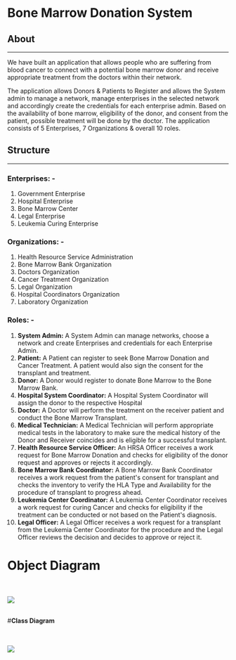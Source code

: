 # **Bone Marrow Donation System**

## **About**

----------------------------------------------------------------------------------------------------

We have built an application that allows people who are suffering from blood cancer to connect with a potential bone marrow donor and receive appropriate treatment from the doctors within their network.

The application allows Donors & Patients to Register and allows the System admin to manage a network, manage enterprises in the selected network and accordingly create the credentials for each enterprise admin. Based on the availability of bone marrow, eligibility of the donor, and consent from the patient, possible treatment will be done by the doctor. The application consists of 5 Enterprises, 7 Organizations & overall 10 roles.

## **Structure**

----------------------------------------------------------------------------------------------------

### **Enterprises: -**

1. Government Enterprise
2. Hospital Enterprise
3. Bone Marrow Center
4. Legal Enterprise
5. Leukemia Curing Enterprise

### **Organizations: -**

1. Health Resource Service Administration
2. Bone Marrow Bank Organization
3. Doctors Organization
4. Cancer Treatment Organization
5. Legal Organization
6. Hospital Coordinators Organization
7. Laboratory Organization

### **Roles: -**

1. **System Admin:** A System Admin can manage networks, choose a network and create Enterprises and credentials for each Enterprise Admin.
2. **Patient:** A Patient can register to seek Bone Marrow Donation and Cancer Treatment. A patient would also sign the consent for the transplant and treatment.
3. **Donor:** A Donor would register to donate Bone Marrow to the Bone Marrow Bank.
4. **Hospital System Coordinator:** A Hospital System Coordinator will assign the donor to the respective Hospital
5. **Doctor:** A Doctor will perform the treatment on the receiver patient and conduct the Bone Marrow Transplant.
6. **Medical Technician:** A Medical Technician will perform appropriate medical tests in the laboratory to make sure the medical history of the Donor and Receiver coincides and is eligible for a successful transplant.
7. **Health Resource Service Officer:** An HRSA Officer receives a work request for Bone Marrow Donation and checks for eligibility of the donor request and approves or rejects it accordingly.
8. **Bone Marrow Bank Coordinator:** A Bone Marrow Bank Coordinator receives a work request from the patient's consent for transplant and checks the inventory to verify the HLA Type and Availability for the procedure of transplant to progress ahead.
9. **Leukemia Center Coordinator:** A Leukemia Center Coordinator receives a work request for curing Cancer and checks for eligibility if the treatment can be conducted or not based on the Patient's diagnosis.
10. **Legal Officer:** A Legal Officer receives a work request for a transplant from the Leukemia Center Coordinator for the procedure and the Legal Officer reviews the decision and decides to approve or reject it.

# **Object Diagram**

<br>
<br>
<image src="Object_Diagram.jpeg">
<br>
<br>

#**Class Diagram**

<br>
<br>
<image src="Class_Diagram.jpg">
<br>
<br>
